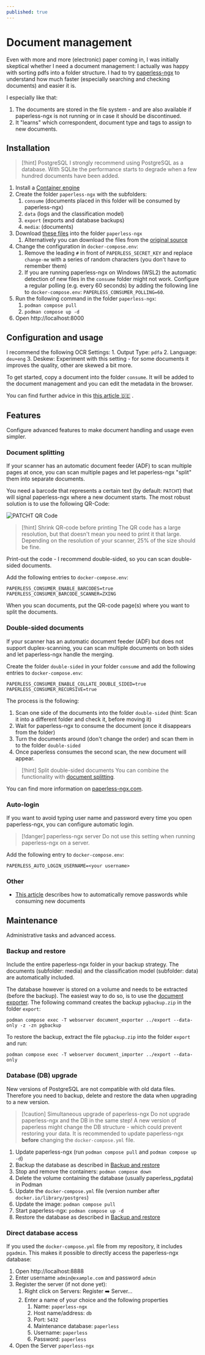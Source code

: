 ```yaml
---
published: true
---
```

# Document management
Even with more and more (electronic) paper coming in, I was initially skeptical whether I need a document management: I actually was happy with sorting pdfs into a folder structure. I had to try [paperless-ngx](https://docs.paperless-ngx.com/) to understand how much faster (especially searching and checking documents) and easier it is.

I especially like that:

1. The documents are stored in the file system - and are also available if paperless-ngx is not running or in case it should be discontinued.
2. It "learns" which correspondent, document type and tags to assign to new documents.

## Installation

> [!hint] PostgreSQL
> I strongly recommend using PostgreSQL as a database. With SQLite the performance starts to degrade when a few hundred documents have been added.

1. Install a [Container engine](container-engine.md)
2. Create the folder `paperless-ngx` with the subfolders:
	1. `consume` (documents placed in this folder will be consumed by paperless-ngx)
	2. `data` (logs and the classification model)
	3. `export` (exports and database backups)
	4. `media`: (documents)
3. Download [these files](https://github.com/andju/docker-solutions/tree/main/paperless-ngx)  into the folder `paperless-ngx`
	1. Alternatively you can download the files from the [original source](https://github.com/paperless-ngx/paperless-ngx/tree/main/docker/compose)
4. Change the configuration in `docker-compose.env`:
	1. Remove the leading `#` in front of `PAPERLESS_SECRET_KEY` and replace `change-me` with a series of random characters (you don't have to remember them)
	2. If you are running paperless-ngx on Windows (WSL2) the automatic detection of new files in the `consume` folder might not work. Configure a regular polling (e.g. every 60 seconds) by adding the following line to `docker-compose.env`:  `PAPERLESS_CONSUMER_POLLING=60`.
5. Run the following command in the folder `paperless-ngx`:
	1. `podman compose pull`
	2. `podman compose up -d`
6. Open http://localhost:8000

## Configuration and usage

I recommend the following OCR Settings:
	1. Output Type: `pdfa`
	2. Language: `deu+eng`
	3. Deskew: Experiment with this setting - for some documents it improves the quality, other are skewed a bit more.

To get started, copy a document into the folder `consume`. It will be added to the document management and you can edit the metadata in the browser.

You can find further advice in this [this article 🇩🇪](https://itv4.de/paperless-ngx-mithilfe-von-docker-unter-windows-installieren/#Kurze_Einfuehrung_in_Paperless-ngx) .

## Features
Configure advanced features to make document handling and usage even simpler.
### Document splitting
If your scanner has an automatic document feeder (ADF) to scan multiple pages at once, you can scan multiple pages and let paperless-ngx "split" them into separate documents.

You need a barcode that represents a certain text (by default: `PATCHT`) that will signal paperless-ngx where a new document starts. The most robust solution is to use the following QR-Code:

![PATCHT QR Code](patcht.png)

> [!hint] Shrink QR-code before printing
> The QR code has a large resolution, but that doesn't mean you need to print it that large. Depending on the resolution of your scanner, 25% of the size should be fine.

Print-out the code - I recommend double-sided, so you can scan double-sided documents.

Add the following entries to `docker-compose.env`:
```
PAPERLESS_CONSUMER_ENABLE_BARCODES=true
PAPERLESS_CONSUMER_BARCODE_SCANNER=ZXING
```

When you scan documents, put the QR-code page(s) where you want to split the documents.
### Double-sided documents
If your scanner has an automatic document feeder (ADF) but does not support duplex-scanning, you can scan multiple documents on both sides and let paperless-ngx handle the merging.

Create the folder `double-sided` in your folder `consume` and add the following entries to `docker-compose.env`:
```
PAPERLESS_CONSUMER_ENABLE_COLLATE_DOUBLE_SIDED=true
PAPERLESS_CONSUMER_RECURSIVE=true
```

The process is the following:
1. Scan one side of the documents into the folder `double-sided` (hint: Scan it into a different folder and check it, before moving it)
2. Wait for paperless-ngx to consume the document (once it disappears from the folder)
3. Turn the documents around (don't change the order) and scan them in to the folder `double-sided`
4. Once paperless consumes the second scan, the new document will appear.

> [!hint] Split double-sided documents
> You can combine the functionality with [document splitting](#document-splitting).

You can find more information on [paperless-ngx.com](https://docs.paperless-ngx.com/advanced_usage/#collate).
### Auto-login

If you want to avoid typing user name and password every time you open paperless-ngx, you can configure automatic login.

> [!danger] paperless-ngx server
> Do not use this setting when running paperless-ngx on a server.

Add the following entry to `docker-compose.env`:
```
PAPERLESS_AUTO_LOGIN_USERNAME=<your username>
```

### Other

- [This article](https://piep.tech/posts/automatic-password-removal-in-paperless-ngx/) describes how to automatically remove passwords while consuming new documents

## Maintenance
Administrative tasks and advanced access.

### Backup and restore
Include the entire paperless-ngx folder in your backup strategy. The documents (subfolder: media) and the classification model (subfolder: data) are automatically included.

The database however is stored on a volume and needs to be extracted (before the backup). The easiest way to do so, is to use the [document exporter](https://docs.paperless-ngx.com/administration/#exporter). The following command creates the backup `pgbackup.zip` in the folder `export`:
```
podman compose exec -T webserver document_exporter ../export --data-only -z -zn pgbackup
```
To restore the backup, extract the file `pgbackup.zip` into the folder `export` and run:
```
podman compose exec -T webserver document_importer ../export --data-only
```

### Database (DB) upgrade
New versions of PostgreSQL are not compatible with old data files. Therefore you need to backup, delete and restore the data when upgrading to a new version.

> [!caution] Simultaneous upgrade of paperless-ngx
> Do not upgrade paperless-ngx and the DB in the same step! A new version of paperless might change the DB structure - which could prevent restoring your data. It is recommended to update paperless-ngx **before** changing the `docker-compose.yml` file.

1. Update paperless-ngx (run `podman compose pull` and `podman compose up -d`)
2. Backup the database as described in [Backup and restore](#backup-and-restore)
3. Stop and remove the containers: `podman compose down`
4. Delete the volume containing the database (usually paperless_pgdata) in Podman
5. Update the `docker-compose.yml` file (version number after `docker.io/library/postgres`)
6. Update the image: `podman compose pull`
7. Start paperless-ngx: `podman compose up -d`
8. Restore the database as described in [Backup and restore](#backup-and-restore)

### Direct database access
If you used the `docker-compose.yml` file from my repository, it includes `pgadmin`. This makes it possible to directly access the paperless-ngx database:

1. Open http://localhost:8888
2. Enter username `admin@example.com` and password `admin`
3. Register the server (if not done yet):
	1. Right click on Servers: Register ➡️ Server...
	2. Enter a name of your choice and the following properties
		1. Name: `paperless-ngx`
		2. Host name/address: `db`
		3. Port: `5432`
		4. Maintenance database: `paperless`
		5. Username: `paperless`
		6. Password: `paperless`
4. Open the Server `paperless-ngx`
 